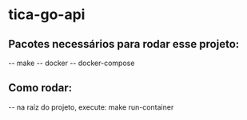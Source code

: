 # tica-go-api
## Pacotes necessários para rodar esse projeto:
-- make
-- docker
-- docker-compose
## Como rodar:
-- na raíz do projeto, execute: make run-container
